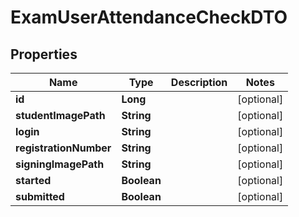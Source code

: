 

# ExamUserAttendanceCheckDTO


## Properties

| Name | Type | Description | Notes |
|------------ | ------------- | ------------- | -------------|
|**id** | **Long** |  |  [optional] |
|**studentImagePath** | **String** |  |  [optional] |
|**login** | **String** |  |  [optional] |
|**registrationNumber** | **String** |  |  [optional] |
|**signingImagePath** | **String** |  |  [optional] |
|**started** | **Boolean** |  |  [optional] |
|**submitted** | **Boolean** |  |  [optional] |




